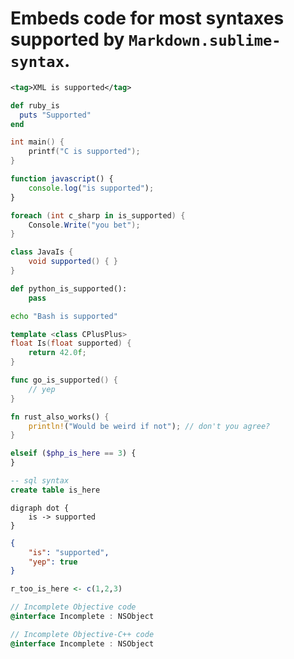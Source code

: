 # Embeds code for most syntaxes supported by `Markdown.sublime-syntax`.

```xml
<tag>XML is supported</tag>
```

```ruby
def ruby_is
  puts "Supported"
end
```

```c
int main() {
    printf("C is supported");
}
```

```js
function javascript() {
    console.log("is supported");
}
```

```c#
foreach (int c_sharp in is_supported) {
    Console.Write("you bet");
}
```


```java
class JavaIs {
    void supported() { }
}
```

```python
def python_is_supported():
    pass
```

```bash
echo "Bash is supported"
```

```c++
template <class CPlusPlus>
float Is(float supported) {
    return 42.0f;
}
```

```go
func go_is_supported() {
    // yep
}
```

```rust
fn rust_also_works() {
    println!("Would be weird if not"); // don't you agree?
}
```

```php
elseif ($php_is_here == 3) {
}
```

```sql
-- sql syntax
create table is_here
```

```graphviz
digraph dot {
    is -> supported
}
```

```json
{
    "is": "supported",
    "yep": true
}
```

```r
r_too_is_here <- c(1,2,3)
```

```objective-c
// Incomplete Objective code
@interface Incomplete : NSObject
```

```objective-c++
// Incomplete Objective-C++ code
@interface Incomplete : NSObject
```

